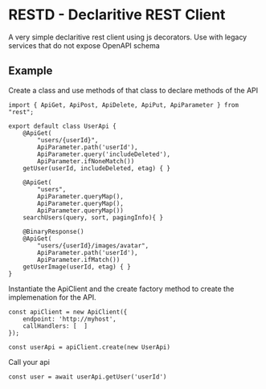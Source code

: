 # RESTD - Declaritive REST Client

A very simple declaritive rest client using js decorators. Use with legacy services that do not expose OpenAPI schema

## Example

Create a class and use methods of that class to declare methods of the API

```
import { ApiGet, ApiPost, ApiDelete, ApiPut, ApiParameter } from "rest";

export default class UserApi {
    @ApiGet(
        "users/{userId}",
        ApiParameter.path('userId'),
        ApiParameter.query('includeDeleted'),
        ApiParameter.ifNoneMatch())
    getUser(userId, includeDeleted, etag) { }

    @ApiGet(
        "users",
        ApiParameter.queryMap(),
        ApiParameter.queryMap(),
        ApiParameter.queryMap())
    searchUsers(query, sort, pagingInfo){ }
    
    @BinaryResponse()
    @ApiGet(
        "users/{userId}/images/avatar",
        ApiParameter.path('userId'),
        ApiParameter.ifMatch())
    getUserImage(userId, etag) { }   
}
```

Instantiate the ApiClient and the create factory method to create the implemenation for the API.

```
const apiClient = new ApiClient({
    endpoint: 'http://myhost',
    callHandlers: [  ]
});

const userApi = apiClient.create(new UserApi)
```

Call your api
```
const user = await userApi.getUser('userId')

```